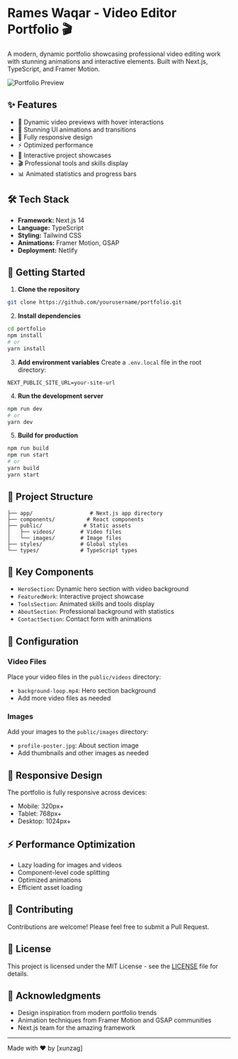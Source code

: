 # Rames Waqar - Video Editor Portfolio 🎬

A modern, dynamic portfolio showcasing professional video editing work with stunning animations and interactive elements. Built with Next.js, TypeScript, and Framer Motion.

![Portfolio Preview](public/preview.jpg)

## ✨ Features

- 🎥 Dynamic video previews with hover interactions
- 🎨 Stunning UI animations and transitions
- 📱 Fully responsive design
- ⚡ Optimized performance
- 🎯 Interactive project showcases
- 🎬 Professional tools and skills display
- 📊 Animated statistics and progress bars

## 🛠️ Tech Stack

- **Framework:** Next.js 14
- **Language:** TypeScript
- **Styling:** Tailwind CSS
- **Animations:** Framer Motion, GSAP
- **Deployment:** Netlify

## 🚀 Getting Started

1. **Clone the repository**
```bash
git clone https://github.com/yourusername/portfolio.git
```

2. **Install dependencies**
```bash
cd portfolio
npm install
# or
yarn install
```

3. **Add environment variables**
Create a `.env.local` file in the root directory:
```env
NEXT_PUBLIC_SITE_URL=your-site-url
```

4. **Run the development server**
```bash
npm run dev
# or
yarn dev
```

5. **Build for production**
```bash
npm run build
npm run start
# or
yarn build
yarn start
```

## 📁 Project Structure

```
├── app/                  # Next.js app directory
├── components/          # React components
├── public/             # Static assets
│   ├── videos/        # Video files
│   └── images/        # Image files
├── styles/            # Global styles
└── types/             # TypeScript types
```

## 🎯 Key Components

- `HeroSection`: Dynamic hero section with video background
- `FeaturedWork`: Interactive project showcase
- `ToolsSection`: Animated skills and tools display
- `AboutSection`: Professional background with statistics
- `ContactSection`: Contact form with animations

## 🔧 Configuration

### Video Files
Place your video files in the `public/videos` directory:
- `background-loop.mp4`: Hero section background
- Add more video files as needed

### Images
Add your images to the `public/images` directory:
- `profile-poster.jpg`: About section image
- Add thumbnails and other images as needed

## 📱 Responsive Design

The portfolio is fully responsive across devices:
- Mobile: 320px+
- Tablet: 768px+
- Desktop: 1024px+

## ⚡ Performance Optimization

- Lazy loading for images and videos
- Component-level code splitting
- Optimized animations
- Efficient asset loading

## 🤝 Contributing

Contributions are welcome! Please feel free to submit a Pull Request.

## 📄 License

This project is licensed under the MIT License - see the [LICENSE](LICENSE) file for details.

## 🙏 Acknowledgments

- Design inspiration from modern portfolio trends
- Animation techniques from Framer Motion and GSAP communities
- Next.js team for the amazing framework

---

Made with ❤️ by [xunzag]
